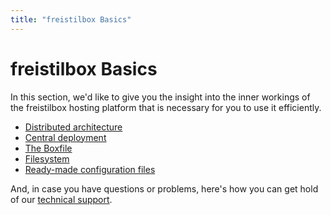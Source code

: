 ```yaml
---
title: "freistilbox Basics"
---
```


# freistilbox Basics

In this section, we'd like to give you the insight into the inner workings of the freistilbox hosting platform that is necessary for you to use it efficiently.

* [Distributed architecture](architecture/)
* [Central deployment](deployment/)
* [The Boxfile](boxfile/)
* [Filesystem](filesystem/)
* [Ready-made configuration files](includes/)

And, in case you have questions or problems, here's how you can get hold of our [technical support](support/).
